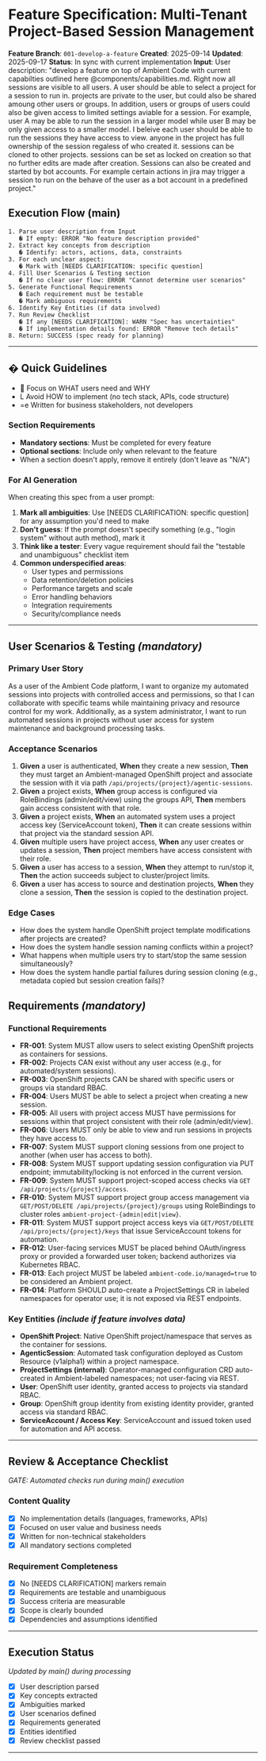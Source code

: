 # Feature Specification: Multi-Tenant Project-Based Session Management

**Feature Branch**: `001-develop-a-feature`
**Created**: 2025-09-14
**Updated**: 2025-09-17
**Status**: In sync with current implementation
**Input**: User description: "develop a feature on top of Ambient Code with current capabilties outlined here @components/capabilities.md. Right now all sessions are visible to all users. A user should be able to select a project for a session to run in. projects are private to the user, but could also be shared amoung other users or groups. In addition, users or groups of users could also be given access to limited settings aviable for a session. For example, user A may be able to run the session in a larger model while user B may be only given access to a smaller model. I beleive each user should be able to run the sessions they have access to view. anyone in the project has full ownership of the session regaless of who created it. sessions can be cloned to other projects. sessions can be set as locked on creation so that no further edits are made after creation. Sessions can also be created and started by bot accounts. For example certain actions in jira may trigger a session to run on the behave of the user as a bot account in a predefined project."

## Execution Flow (main)
```
1. Parse user description from Input
   � If empty: ERROR "No feature description provided"
2. Extract key concepts from description
   � Identify: actors, actions, data, constraints
3. For each unclear aspect:
   � Mark with [NEEDS CLARIFICATION: specific question]
4. Fill User Scenarios & Testing section
   � If no clear user flow: ERROR "Cannot determine user scenarios"
5. Generate Functional Requirements
   � Each requirement must be testable
   � Mark ambiguous requirements
6. Identify Key Entities (if data involved)
7. Run Review Checklist
   � If any [NEEDS CLARIFICATION]: WARN "Spec has uncertainties"
   � If implementation details found: ERROR "Remove tech details"
8. Return: SUCCESS (spec ready for planning)
```

---

## � Quick Guidelines
-  Focus on WHAT users need and WHY
- L Avoid HOW to implement (no tech stack, APIs, code structure)
- =e Written for business stakeholders, not developers

### Section Requirements
- **Mandatory sections**: Must be completed for every feature
- **Optional sections**: Include only when relevant to the feature
- When a section doesn't apply, remove it entirely (don't leave as "N/A")

### For AI Generation
When creating this spec from a user prompt:
1. **Mark all ambiguities**: Use [NEEDS CLARIFICATION: specific question] for any assumption you'd need to make
2. **Don't guess**: If the prompt doesn't specify something (e.g., "login system" without auth method), mark it
3. **Think like a tester**: Every vague requirement should fail the "testable and unambiguous" checklist item
4. **Common underspecified areas**:
   - User types and permissions
   - Data retention/deletion policies
   - Performance targets and scale
   - Error handling behaviors
   - Integration requirements
   - Security/compliance needs

---

## User Scenarios & Testing *(mandatory)*

### Primary User Story
As a user of the Ambient Code platform, I want to organize my automated sessions into projects with controlled access and permissions, so that I can collaborate with specific teams while maintaining privacy and resource control for my work. Additionally, as a system administrator, I want to run automated sessions in projects without user access for system maintenance and background processing tasks.

### Acceptance Scenarios
1. **Given** a user is authenticated, **When** they create a new session, **Then** they must target an Ambient-managed OpenShift project and associate the session with it via path `/api/projects/{project}/agentic-sessions`.
2. **Given** a project exists, **When** group access is configured via RoleBindings (admin/edit/view) using the groups API, **Then** members gain access consistent with that role.
3. **Given** a project exists, **When** an automated system uses a project access key (ServiceAccount token), **Then** it can create sessions within that project via the standard session API.
4. **Given** multiple users have project access, **When** any user creates or updates a session, **Then** project members have access consistent with their role.
5. **Given** a user has access to a session, **When** they attempt to run/stop it, **Then** the action succeeds subject to cluster/project limits.
6. **Given** a user has access to source and destination projects, **When** they clone a session, **Then** the session is copied to the destination project.

### Edge Cases
- How does the system handle OpenShift project template modifications after projects are created?
- How does the system handle session naming conflicts within a project?
- What happens when multiple users try to start/stop the same session simultaneously?
- How does the system handle partial failures during session cloning (e.g., metadata copied but session creation fails)?

## Requirements *(mandatory)*

### Functional Requirements
- **FR-001**: System MUST allow users to select existing OpenShift projects as containers for sessions.
- **FR-002**: Projects CAN exist without any user access (e.g., for automated/system sessions).
- **FR-003**: OpenShift projects CAN be shared with specific users or groups via standard RBAC.
- **FR-004**: Users MUST be able to select a project when creating a new session.
- **FR-005**: All users with project access MUST have permissions for sessions within that project consistent with their role (admin/edit/view).
- **FR-006**: Users MUST only be able to view and run sessions in projects they have access to.
- **FR-007**: System MUST support cloning sessions from one project to another (when user has access to both).
- **FR-008**: System MUST support updating session configuration via PUT endpoint; immutability/locking is not enforced in the current version.
- **FR-009**: System MUST support project-scoped access checks via `GET /api/projects/{project}/access`.
- **FR-010**: System MUST support project group access management via `GET/POST/DELETE /api/projects/{project}/groups` using RoleBindings to cluster roles `ambient-project-{admin|edit|view}`.
- **FR-011**: System MUST support project access keys via `GET/POST/DELETE /api/projects/{project}/keys` that issue ServiceAccount tokens for automation.
- **FR-012**: User-facing services MUST be placed behind OAuth/ingress proxy or provided a forwarded user token; backend authorizes via Kubernetes RBAC.
- **FR-013**: Each project MUST be labeled `ambient-code.io/managed=true` to be considered an Ambient project.
- **FR-014**: Platform SHOULD auto-create a ProjectSettings CR in labeled namespaces for operator use; it is not exposed via REST endpoints.

### Key Entities *(include if feature involves data)*
- **OpenShift Project**: Native OpenShift project/namespace that serves as the container for sessions.
- **AgenticSession**: Automated task configuration deployed as Custom Resource (v1alpha1) within a project namespace.
- **ProjectSettings (internal)**: Operator-managed configuration CRD auto-created in Ambient-labeled namespaces; not user-facing via REST.
- **User**: OpenShift user identity, granted access to projects via standard RBAC.
- **Group**: OpenShift group identity from existing identity provider, granted access via standard RBAC.
- **ServiceAccount / Access Key**: ServiceAccount and issued token used for automation and API access.

---

## Review & Acceptance Checklist
*GATE: Automated checks run during main() execution*

### Content Quality
- [x] No implementation details (languages, frameworks, APIs)
- [x] Focused on user value and business needs
- [x] Written for non-technical stakeholders
- [x] All mandatory sections completed

### Requirement Completeness
- [x] No [NEEDS CLARIFICATION] markers remain
- [x] Requirements are testable and unambiguous
- [x] Success criteria are measurable
- [x] Scope is clearly bounded
- [x] Dependencies and assumptions identified

---

## Execution Status
*Updated by main() during processing*

- [x] User description parsed
- [x] Key concepts extracted
- [x] Ambiguities marked
- [x] User scenarios defined
- [x] Requirements generated
- [x] Entities identified
- [x] Review checklist passed

---